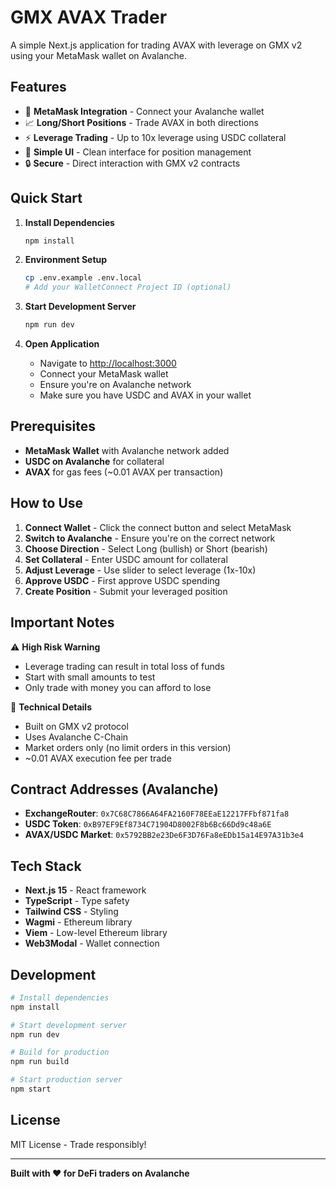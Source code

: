 # GMX AVAX Trader

A simple Next.js application for trading AVAX with leverage on GMX v2 using your MetaMask wallet on Avalanche.

## Features

- 🦊 **MetaMask Integration** - Connect your Avalanche wallet
- 📈 **Long/Short Positions** - Trade AVAX in both directions
- ⚡ **Leverage Trading** - Up to 10x leverage using USDC collateral
- 🎯 **Simple UI** - Clean interface for position management
- 🔒 **Secure** - Direct interaction with GMX v2 contracts

## Quick Start

1. **Install Dependencies**
   ```bash
   npm install
   ```

2. **Environment Setup**
   ```bash
   cp .env.example .env.local
   # Add your WalletConnect Project ID (optional)
   ```

3. **Start Development Server**
   ```bash
   npm run dev
   ```

4. **Open Application**
   - Navigate to [http://localhost:3000](http://localhost:3000)
   - Connect your MetaMask wallet
   - Ensure you're on Avalanche network
   - Make sure you have USDC and AVAX in your wallet

## Prerequisites

- **MetaMask Wallet** with Avalanche network added
- **USDC on Avalanche** for collateral
- **AVAX** for gas fees (~0.01 AVAX per transaction)

## How to Use

1. **Connect Wallet** - Click the connect button and select MetaMask
2. **Switch to Avalanche** - Ensure you're on the correct network
3. **Choose Direction** - Select Long (bullish) or Short (bearish)
4. **Set Collateral** - Enter USDC amount for collateral
5. **Adjust Leverage** - Use slider to select leverage (1x-10x)
6. **Approve USDC** - First approve USDC spending
7. **Create Position** - Submit your leveraged position

## Important Notes

⚠️ **High Risk Warning**
- Leverage trading can result in total loss of funds
- Start with small amounts to test
- Only trade with money you can afford to lose

🔧 **Technical Details**
- Built on GMX v2 protocol
- Uses Avalanche C-Chain
- Market orders only (no limit orders in this version)
- ~0.01 AVAX execution fee per trade

## Contract Addresses (Avalanche)

- **ExchangeRouter**: `0x7C68C7866A64FA2160F78EEaE12217FFbf871fa8`
- **USDC Token**: `0xB97EF9Ef8734C71904D8002F8b6Bc66Dd9c48a6E`
- **AVAX/USDC Market**: `0x5792BB2e23De6F3D76Fa8eEDb15a14E97A31b3e4`

## Tech Stack

- **Next.js 15** - React framework
- **TypeScript** - Type safety
- **Tailwind CSS** - Styling
- **Wagmi** - Ethereum library
- **Viem** - Low-level Ethereum library
- **Web3Modal** - Wallet connection

## Development

```bash
# Install dependencies
npm install

# Start development server
npm run dev

# Build for production
npm run build

# Start production server
npm start
```

## License

MIT License - Trade responsibly!

---

**Built with ❤️ for DeFi traders on Avalanche**
